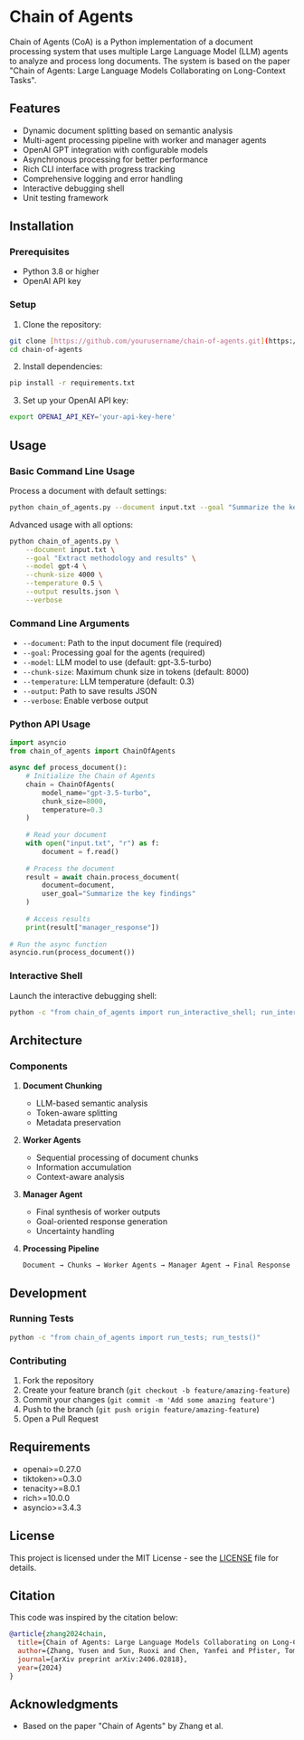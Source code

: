 # Chain of Agents

Chain of Agents (CoA) is a Python implementation of a document processing system that uses multiple Large Language Model (LLM) agents to analyze and process long documents. The system is based on the paper "Chain of Agents: Large Language Models Collaborating on Long-Context Tasks".

## Features

- Dynamic document splitting based on semantic analysis
- Multi-agent processing pipeline with worker and manager agents
- OpenAI GPT integration with configurable models
- Asynchronous processing for better performance
- Rich CLI interface with progress tracking
- Comprehensive logging and error handling
- Interactive debugging shell
- Unit testing framework

## Installation

### Prerequisites

- Python 3.8 or higher
- OpenAI API key

### Setup

1. Clone the repository:
```bash
git clone [https://github.com/yourusername/chain-of-agents.git](https://github.com/richardwhiteii/chain-of-agents.git)
cd chain-of-agents
```

2. Install dependencies:
```bash
pip install -r requirements.txt
```

3. Set up your OpenAI API key:
```bash
export OPENAI_API_KEY='your-api-key-here'
```

## Usage

### Basic Command Line Usage

Process a document with default settings:
```bash
python chain_of_agents.py --document input.txt --goal "Summarize the key findings"
```

Advanced usage with all options:
```bash
python chain_of_agents.py \
    --document input.txt \
    --goal "Extract methodology and results" \
    --model gpt-4 \
    --chunk-size 4000 \
    --temperature 0.5 \
    --output results.json \
    --verbose
```

### Command Line Arguments

- `--document`: Path to the input document file (required)
- `--goal`: Processing goal for the agents (required)
- `--model`: LLM model to use (default: gpt-3.5-turbo)
- `--chunk-size`: Maximum chunk size in tokens (default: 8000)
- `--temperature`: LLM temperature (default: 0.3)
- `--output`: Path to save results JSON
- `--verbose`: Enable verbose output

### Python API Usage

```python
import asyncio
from chain_of_agents import ChainOfAgents

async def process_document():
    # Initialize the Chain of Agents
    chain = ChainOfAgents(
        model_name="gpt-3.5-turbo",
        chunk_size=8000,
        temperature=0.3
    )
    
    # Read your document
    with open("input.txt", "r") as f:
        document = f.read()
    
    # Process the document
    result = await chain.process_document(
        document=document,
        user_goal="Summarize the key findings"
    )
    
    # Access results
    print(result["manager_response"])
    
# Run the async function
asyncio.run(process_document())
```

### Interactive Shell

Launch the interactive debugging shell:
```bash
python -c "from chain_of_agents import run_interactive_shell; run_interactive_shell()"
```

## Architecture

### Components

1. **Document Chunking**
   - LLM-based semantic analysis
   - Token-aware splitting
   - Metadata preservation

2. **Worker Agents**
   - Sequential processing of document chunks
   - Information accumulation
   - Context-aware analysis

3. **Manager Agent**
   - Final synthesis of worker outputs
   - Goal-oriented response generation
   - Uncertainty handling

4. **Processing Pipeline**
   ```
   Document → Chunks → Worker Agents → Manager Agent → Final Response
   ```

## Development

### Running Tests

```bash
python -c "from chain_of_agents import run_tests; run_tests()"
```

### Contributing

1. Fork the repository
2. Create your feature branch (`git checkout -b feature/amazing-feature`)
3. Commit your changes (`git commit -m 'Add some amazing feature'`)
4. Push to the branch (`git push origin feature/amazing-feature`)
5. Open a Pull Request

## Requirements

- openai>=0.27.0
- tiktoken>=0.3.0
- tenacity>=8.0.1
- rich>=10.0.0
- asyncio>=3.4.3

## License

This project is licensed under the MIT License - see the [LICENSE](LICENSE) file for details.

## Citation

This code was inspired by the citation below:
```bibtex
@article{zhang2024chain,
  title={Chain of Agents: Large Language Models Collaborating on Long-Context Tasks},
  author={Zhang, Yusen and Sun, Ruoxi and Chen, Yanfei and Pfister, Tomas and Zhang, Rui and Arik, Sercan Ö.},
  journal={arXiv preprint arXiv:2406.02818},
  year={2024}
}
```

## Acknowledgments

- Based on the paper "Chain of Agents" by Zhang et al.

